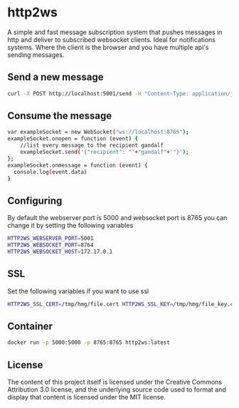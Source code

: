 # http2ws

A simple and fast message subscription system that pushes messages
in http and deliver to subscribed websocket clients. Ideal for
notifications systems. Where the client is the browser and you have
multiple api's sending messages.

## Send a new message

```sh
curl -X POST http://localhost:5001/send -H "Content-Type: application/json" -d '{"recipient":"gandalf","content":"my_message"}'

```
## Consume the message

```sh
var exampleSocket = new WebSocket("ws://localhost:8765");
exampleSocket.onopen = function (event) {
    //list every message to the recipient gandalf
    exampleSocket.send('{"recipient": "'+"gandalf"+'"}');
};
exampleSocket.onmessage = function (event) {
  console.log(event.data)
}

```

## Configuring


By default the webserver port is 5000  and websocket port is 8765
you can change it by setting the following variables

```sh
HTTP2WS_WEBSERVER_PORT=5001
HTTP2WS_WEBSOCKET_PORT=8764
HTTP2WS_WEBSOCKET_HOST=172.17.0.1
```

## SSL

Set the following variables if you want to use ssl

```sh
HTTP2WS_SSL_CERT=/tmp/hmg/file.cert HTTP2WS_SSL_KEY=/tmp/hmg/file_key.cert python websocket.py

```
## Container

```sh
docker run -p 5000:5000 -p 8765:8765 http2ws:latest
```

## License

The content of this project itself is licensed under the Creative
Commons Attribution 3.0 license, and the underlying source code used to
format and display that content is licensed under the MIT license.
